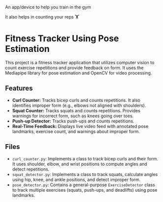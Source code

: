 An app/device to help you train in the gym

It also helps in counting your reps 🏋️

# Fitness Tracker Using Pose Estimation

This project is a fitness tracker application that utilizes computer vision to count exercise repetitions and provide feedback on form. It uses the Mediapipe library for pose estimation and OpenCV for video processing.

## Features

- **Curl Counter:** Tracks bicep curls and counts repetitions. It also identifies improper form (e.g., elbows not aligned with shoulders).
- **Squat Counter:** Tracks squats and counts repetitions. Provides warnings for incorrect form, such as knees going over toes.
- **Push-up Detector:** Tracks push-ups and counts repetitions.
- **Real-Time Feedback:** Displays live video feed with annotated pose landmarks, exercise count, and warnings about improper form.

## Files

- `curl_counter.py`: Implements a class to track bicep curls and their form. It uses shoulder, elbow, and wrist positions to compute angles and detect repetitions.
- `squat_detector.py`: Implements a class to track squats, calculate angles using hip, knee, and ankle positions, and detect improper form.
- `pose_detector.py`: Contains a general-purpose `ExerciseDetector` class to track multiple exercises (squats, push-ups, and deadlifts) using pose landmarks.


